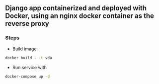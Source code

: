 ## Django app containerized and deployed with Docker, using an nginx docker container as the reverse proxy

### Steps

* Build image
```sh
docker build . -t vda
```

* Run service with
```sh
docker-compose up -d
```